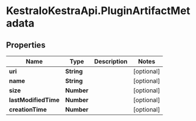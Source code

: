 # KestraIoKestraApi.PluginArtifactMetadata

## Properties

Name | Type | Description | Notes
------------ | ------------- | ------------- | -------------
**uri** | **String** |  | [optional] 
**name** | **String** |  | [optional] 
**size** | **Number** |  | [optional] 
**lastModifiedTime** | **Number** |  | [optional] 
**creationTime** | **Number** |  | [optional] 


